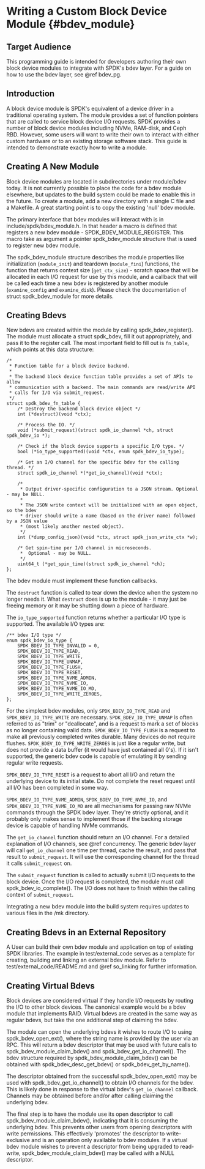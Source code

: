 # Writing a Custom Block Device Module {#bdev_module}

## Target Audience

This programming guide is intended for developers authoring their own block
device modules to integrate with SPDK's bdev layer. For a guide on how to use
the bdev layer, see @ref bdev_pg.

## Introduction

A block device module is SPDK's equivalent of a device driver in a traditional
operating system. The module provides a set of function pointers that are
called to service block device I/O requests. SPDK provides a number of block
device modules including NVMe, RAM-disk, and Ceph RBD. However, some users
will want to write their own to interact with either custom hardware or to an
existing storage software stack. This guide is intended to demonstrate exactly
how to write a module.

## Creating A New Module

Block device modules are located in subdirectories under module/bdev today. It is not
currently possible to place the code for a bdev module elsewhere, but updates
to the build system could be made to enable this in the future. To create a
module, add a new directory with a single C file and a Makefile. A great
starting point is to copy the existing 'null' bdev module.

The primary interface that bdev modules will interact with is in
include/spdk/bdev_module.h. In that header a macro is defined that registers
a new bdev module - SPDK_BDEV_MODULE_REGISTER. This macro take as argument a
pointer spdk_bdev_module structure that is used to register new bdev module.

The spdk_bdev_module structure describes the module properties like
initialization (`module_init`) and teardown (`module_fini`) functions,
the function that returns context size (`get_ctx_size`) - scratch space that
will be allocated in each I/O request for use by this module, and a callback
that will be called each time a new bdev is registered by another module
(`examine_config` and `examine_disk`). Please check the documentation of
struct spdk_bdev_module for more details.

## Creating Bdevs

New bdevs are created within the module by calling spdk_bdev_register(). The
module must allocate a struct spdk_bdev, fill it out appropriately, and pass
it to the register call. The most important field to fill out is `fn_table`,
which points at this data structure:

~~~{.c}
/*
 * Function table for a block device backend.
 *
 * The backend block device function table provides a set of APIs to allow
 * communication with a backend. The main commands are read/write API
 * calls for I/O via submit_request.
 */
struct spdk_bdev_fn_table {
	/* Destroy the backend block device object */
	int (*destruct)(void *ctx);

	/* Process the IO. */
	void (*submit_request)(struct spdk_io_channel *ch, struct spdk_bdev_io *);

	/* Check if the block device supports a specific I/O type. */
	bool (*io_type_supported)(void *ctx, enum spdk_bdev_io_type);

	/* Get an I/O channel for the specific bdev for the calling thread. */
	struct spdk_io_channel *(*get_io_channel)(void *ctx);

	/*
	 * Output driver-specific configuration to a JSON stream. Optional - may be NULL.
	 *
	 * The JSON write context will be initialized with an open object, so the bdev
	 * driver should write a name (based on the driver name) followed by a JSON value
	 * (most likely another nested object).
	 */
	int (*dump_config_json)(void *ctx, struct spdk_json_write_ctx *w);

	/* Get spin-time per I/O channel in microseconds.
	 *  Optional - may be NULL.
	 */
	uint64_t (*get_spin_time)(struct spdk_io_channel *ch);
};
~~~

The bdev module must implement these function callbacks.

The `destruct` function is called to tear down the device when the system no
longer needs it. What `destruct` does is up to the module - it may just be
freeing memory or it may be shutting down a piece of hardware.

The `io_type_supported` function returns whether a particular I/O type is
supported. The available I/O types are:

~~~{.c}
/** bdev I/O type */
enum spdk_bdev_io_type {
	SPDK_BDEV_IO_TYPE_INVALID = 0,
	SPDK_BDEV_IO_TYPE_READ,
	SPDK_BDEV_IO_TYPE_WRITE,
	SPDK_BDEV_IO_TYPE_UNMAP,
	SPDK_BDEV_IO_TYPE_FLUSH,
	SPDK_BDEV_IO_TYPE_RESET,
	SPDK_BDEV_IO_TYPE_NVME_ADMIN,
	SPDK_BDEV_IO_TYPE_NVME_IO,
	SPDK_BDEV_IO_TYPE_NVME_IO_MD,
	SPDK_BDEV_IO_TYPE_WRITE_ZEROES,
};
~~~

For the simplest bdev modules, only `SPDK_BDEV_IO_TYPE_READ` and
`SPDK_BDEV_IO_TYPE_WRITE` are necessary. `SPDK_BDEV_IO_TYPE_UNMAP` is often
referred to as "trim" or "deallocate", and is a request to mark a set of
blocks as no longer containing valid data. `SPDK_BDEV_IO_TYPE_FLUSH` is a
request to make all previously completed writes durable. Many devices do not
require flushes. `SPDK_BDEV_IO_TYPE_WRITE_ZEROES` is just like a regular
write, but does not provide a data buffer (it would have just contained all
0's). If it isn't supported, the generic bdev code is capable of emulating it
by sending regular write requests.

`SPDK_BDEV_IO_TYPE_RESET` is a request to abort all I/O and return the
underlying device to its initial state. Do not complete the reset request
until all I/O has been completed in some way.

`SPDK_BDEV_IO_TYPE_NVME_ADMIN`, `SPDK_BDEV_IO_TYPE_NVME_IO`, and
`SPDK_BDEV_IO_TYPE_NVME_IO_MD` are all mechanisms for passing raw NVMe
commands through the SPDK bdev layer. They're strictly optional, and it
probably only makes sense to implement those if the backing storage device is
capable of handling NVMe commands.

The `get_io_channel` function should return an I/O channel. For a detailed
explanation of I/O channels, see @ref concurrency. The generic bdev layer will
call `get_io_channel` one time per thread, cache the result, and pass that
result to `submit_request`. It will use the corresponding channel for the
thread it calls `submit_request` on.

The `submit_request` function is called to actually submit I/O requests to the
block device. Once the I/O request is completed, the module must call
spdk_bdev_io_complete(). The I/O does not have to finish within the calling
context of `submit_request`.

Integrating a new bdev module into the build system requires updates to various
files in the /mk directory.

## Creating Bdevs in an External Repository

A User can build their own bdev module and application on top of existing SPDK libraries. The example in
test/external_code serves as a template for creating, building and linking an external
bdev module. Refer to test/external_code/README.md and @ref so_linking for further information.

## Creating Virtual Bdevs

Block devices are considered virtual if they handle I/O requests by routing
the I/O to other block devices. The canonical example would be a bdev module
that implements RAID. Virtual bdevs are created in the same way as regular
bdevs, but take the one additional step of claiming the bdev.

The module can open the underlying bdevs it wishes to route I/O to using
spdk_bdev_open_ext(), where the string name is provided by the user via an RPC.
This will return a bdev descriptor that may be used with future calls to
spdk_bdev_module_claim_bdev() and spdk_bdev_get_io_channel(). The bdev structure
required by spdk_bdev_module_claim_bdev() can be obtained with
spdk_bdev_desc_get_bdev() or spdk_bdev_get_by_name().

The descriptor obtained from the successful spdk_bdev_open_ext() may be used
with spdk_bdev_get_io_channel() to obtain I/O channels for the bdev. This is
likely done in response to the virtual bdev's `get_io_channel` callback.
Channels may be obtained before and/or after calling claiming the underlying
bdev.

The final step is to have the module use its open descriptor to call
spdk_bdev_module_claim_bdev(), indicating that it is consuming the underlying
bdev. This prevents other users from opening descriptors with write permissions.
This effectively 'promotes' the descriptor to write-exclusive and is an
operation only available to bdev modules. If a virtual bdev module wishes to
prevent a descriptor from being upgraded to read-write,
spdk_bdev_module_claim_bdev() may be called with a NULL descriptor.
